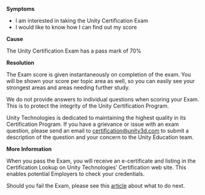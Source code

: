
        

**Symptoms** 

*   I am interested in taking the Unity Certification Exam
*   I would like to know how I can find out my score

**Cause** 

The Unity Certification Exam has a pass mark of 70%

**Resolution** 

The Exam score is given instantaneously on completion of the exam. You will be shown your score per topic area as well, so you can easily see your strongest areas and areas needing further study.  

We do not provide answers to individual questions when scoring your Exam. This is to protect the integrity of the Unity Certification Program.

Unity Technologies is dedicated to maintaining the highest quality in its Certification Program. If you have a grievance or issue with an exam question, please send an email to certification@unity3d.com to submit a description of the question and your concern to the Unity Education team.

**More Information** 

When you pass the Exam, you will receive an e-certificate and listing in the Certification Lookup on Unity Technologies’ Certification web site. This enables potential Employers to check your credentials.

Should you fail the Exam, please see this [article](/hc/en-us/articles/209681513) about what to do next.


      